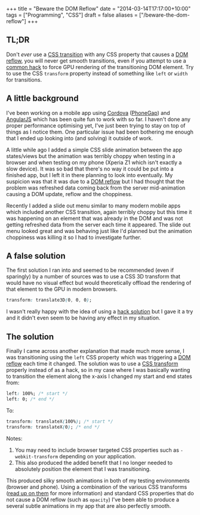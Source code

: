 +++
title = "Beware the DOM Reflow"
date = "2014-03-14T17:17:00+10:00"
tags = ["Programming", "CSS"]
draft = false
aliases = ["/beware-the-dom-reflow"]
+++

## TL;DR

Don't *ever* use a [CSS transition][5] with any CSS property that causes a [DOM reflow][4], you will never get smooth transitions, even if you attempt to use a [common hack][7] to force GPU rendering of the transitioning DOM element. Try to use the CSS `transform` property instead of something like `left` or `width` for transitions.


## A little background

I've been working on a mobile app using [Cordova][1] ([PhoneGap][2]) and [AngularJS][3] which has been quite fun to work with so far. I haven't done any proper performance optimising yet, I've just been trying to stay on top of things as I notice them. One particular issue had been bothering me enough that I ended up looking into (and solving) it outside of work.

A little while ago I added a simple CSS slide animation between the app states/views but the animation was terribly choppy when testing in a browser and when testing on my phone (Xperia Z1 which isn't exactly a slow device). It was so bad that there's no way it could be put into a finished app, but I left it in there planning to look into eventually. My suspicion was that it was due to a [DOM reflow][4] but I had thought that the problem was refreshed data coming back from the server mid-animation causing a DOM update, reflow and the choppiness.

Recently I added a slide out menu similar to many modern mobile apps which included another CSS transition, again terribly choppy but this time it was happening on an element that was already in the DOM and was not getting refreshed data from the server each time it appeared. The slide out menu looked great and was behaving just like I'd planned but the animation choppiness was killing it so I had to investigate further.


## A false solution

The first solution I ran into and seemed to be recommended (even if sparingly) by a number of sources was to use a CSS 3D transform that would have no visual effect but would theoretically offload the rendering of that element to the GPU in modern browsers.

```css
transform: translate3D(0, 0, 0);
```

I wasn't really happy with the idea of using a [hack solution][7] but I gave it a try and it didn't even seem to be having any effect in my situation.


## The solution

Finally I came across another explanation that made much more sense, I was transitioning using the `left` CSS property which was triggering a [DOM reflow][4] each time it changed. The solution was to use a [CSS transform][6] properly instead of as a hack, so in my case where I was basically wanting to transition the element along the x-axis I changed my start and end states from:

```css
left: 100%; /* start */
left: 0; /* end */
```

To:

```css
transform: translateX(100%); /* start */
transform: translateX(0); /* end */
```

Notes:

1. You may need to include browser targeted CSS properties such as `-webkit-transform` depending on your application.
2. This also produced the added benefit that I no longer needed to absolutely position the element that I was transitioning.

This produced silky smooth animations in both of my testing environments (browser and phone). Using a combination of the various CSS transforms ([read up on them][6] for more information) and standard CSS properties that do not cause a DOM reflow (such as `opacity`) I've been able to produce a several subtle animations in my app that are also perfectly smooth.

[1]: https://cordova.apache.org "Apache Cordova"
[2]: http://phonegap.com "Adobe PhoneGap"
[3]: http://angularjs.org "AngularJS"
[4]: http://stackoverflow.com/questions/510213/when-does-reflow-happen-in-a-dom-environment "DOM Reflow"
[5]: https://developer.mozilla.org/en-US/docs/Web/Guide/CSS/Using_CSS_transitions "CSS Transition"
[6]: https://developer.mozilla.org/en-US/docs/Web/Guide/CSS/Using_CSS_transforms "CSS Transform"
[7]: http://stackoverflow.com/questions/10814178/css-performance-relative-to-translatez0 "translate3D hack"
